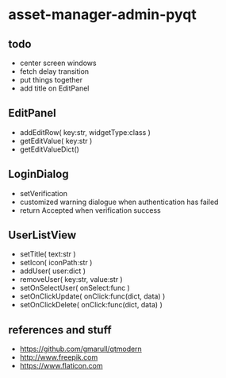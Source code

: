 # asset-manager-admin-pyqt

## todo
- center screen windows
- fetch delay transition
- put things together
- add title on EditPanel

## EditPanel
- addEditRow( key:str, widgetType:class )
- getEditValue( key:str )
- getEditValueDict()

## LoginDialog
- setVerification
- customized warning dialogue when authentication has failed
- return Accepted when verification success 

## UserListView
- setTitle( text:str )
- setIcon( iconPath:str )
- addUser( user:dict )
- removeUser( key:str, value:str )
- setOnSelectUser( onSelect:func )
- setOnClickUpdate( onClick:func(dict, data) )
- setOnClickDelete( onClick:func(dict, data) )

## references and stuff
- https://github.com/gmarull/qtmodern
- http://www.freepik.com
- https://www.flaticon.com
